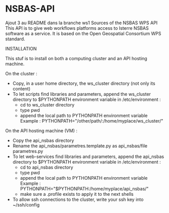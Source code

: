 # NSBAS-API
Ajout 3 au README dans la branche ws1
Sources of the NSBAS WPS API
This API is to give web workflows platforms access to Isterre NSBAS software as a service.
It is based on the Open Geospatial Consortium WPS standard.

INSTALLATION

This stuf is to install on both a computing cluster and an API hosting machine.

On the cluster :
- Copy, in a user home directory, the ws_cluster directory (not only its content)
- To let scripts find libraries and parameters, append the ws_cluster directory to $PYTHONPATH environment variable in /etc/environment : 
  - cd to ws_cluster directory
  - type pwd
  - append the local path to PYTHONPATH environment variable
  Example : PYTHONPATH="/other/path/:/home/myplace/ws_cluster/"

On the API hosting machine (VM) :
- Copy the api_nsbas directory
- Rename the api_nsbas/parametres.template.py as api_nsbas/file parametres.py
- To let web-services find libraries and parameters, append the api_nsbas directory to $PYTHONPATH environment variable in /etc/environment : 
  - cd to api_nsbas directory
  - type pwd
  - append the local path to PYTHONPATH environment variable
  Example : PYTHONPATH="$PYTHONPATH:/home/myplace/api_nsbas/"
  - make sure a .profile exists to apply it to the next shells
- To allow ssh connections to the cluster, write your ssh key into ~/ssh/config 
